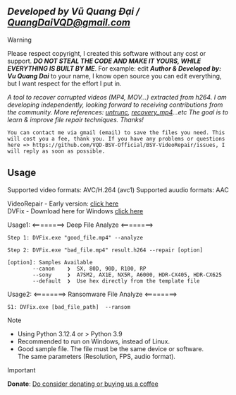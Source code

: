 ## ***Developed by Vũ Quang Đại / <QuangDaiVQD@gmail.com>***
> [!Warning]
> Please respect copyright, I created this software without any cost or support. ***DO NOT STEAL THE CODE AND MAKE IT YOURS, WHILE EVERYTHING IS BUILT BY ME***. For example: edit ***Author & Developed by: Vu Quang Dai*** to your name, I know open source you can edit everything, but I want respect for the effort I put in.

*A tool to recover corrupted videos (MP4, MOV...) extracted from h264. I am developing independently, looking forward to receiving contributions from the community.
More references: [untrunc](https://github.com/anthwlock/untrunc), [recovery_mp4](https://slydiman.me/eng/mmedia/recover_mp4.htm)...etc
The goal is to learn & improve file repair techniques. Thanks!*

```You can contact me via gmail (email) to save the files you need. This will cost you a fee, thank you. If you have any problems or questions here => https://github.com/VQD-BSV-Official/BSV-VideoRepair/issues, I will reply as soon as possible.```



## Usage
Supported video formats: AVC/H.264 (avc1)
Supported auudio formats: AAC

VideoRepair - Early version: [click here](https://github.com/VQD-BSV/VideoRepairTool) <br>
DVFix - Download here for Windows [click here](https://github.com/VQD-BSV-Official/DVFix/releases)


Usage1: <========> Deep File Analyze <========>
```
Step 1: DVFix.exe "good_file.mp4" --analyze
```
```
Step 2: DVFix.exe "bad_file.mp4" result.h264 --repair [option]
```
```
[option]: Samples Available
        --canon    ❯  SX, 80D, 90D, R100, RP
        --sony     ❯  A7SM2, AX1E, NX5R, A6000, HDR-CX405, HDR-CX625
        --default  ❯  Use hex directly from the template file
```

Usage2: <========> Ransomware File Analyze <========>
```
S1: DVFix.exe [bad_file_path]  --ransom
```


> [!Note]
> * Using Python 3.12.4 or > Python 3.9
> * Recommended to run on Windows, instead of Linux.
> * Good sample file. The file must be the same device or software. <br>
> The same parameters (Resolution, FPS, audio format).


> [!Important]
> **Donate**: [Do consider donating or buying us a coffee](https://paypal.me/BSVPay)
